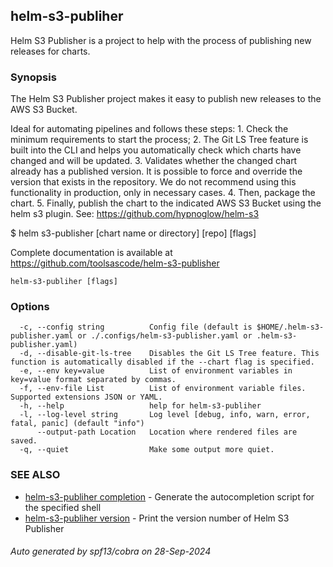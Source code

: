## helm-s3-publiher

Helm S3 Publisher is a project to help with the process of publishing new releases for charts.

### Synopsis


The Helm S3 Publisher project makes it easy to publish new releases to the AWS S3 Bucket.

Ideal for automating pipelines and follows these steps:
	1. Check the minimum requirements to start the process;
	2. The Git LS Tree feature is built into the CLI and helps you automatically check which charts have changed and will be updated.
	3. Validates whether the changed chart already has a published version. 
	   It is possible to force and override the version that exists in the repository. 
	   We do not recommend using this functionality in production, only in necessary cases.
	4. Then, package the chart.
	5. Finally, publish the chart to the indicated AWS S3 Bucket using the helm s3 plugin.
	   See: https://github.com/hypnoglow/helm-s3

$ helm s3-publisher [chart name or directory] [repo] [flags]

Complete documentation is available at https://github.com/toolsascode/helm-s3-publisher
	
	

```
helm-s3-publiher [flags]
```

### Options

```
  -c, --config string          Config file (default is $HOME/.helm-s3-publisher.yaml or ./.configs/helm-s3-publisher.yaml or .helm-s3-publisher.yaml)
  -d, --disable-git-ls-tree    Disables the Git LS Tree feature. This function is automatically disabled if the --chart flag is specified.
  -e, --env key=value          List of environment variables in key=value format separated by commas.
  -f, --env-file List          List of environment variable files. Supported extensions JSON or YAML.
  -h, --help                   help for helm-s3-publiher
  -l, --log-level string       Log level [debug, info, warn, error, fatal, panic] (default "info")
      --output-path Location   Location where rendered files are saved.
  -q, --quiet                  Make some output more quiet.
```

### SEE ALSO

* [helm-s3-publiher completion](helm-s3-publiher_completion.md)	 - Generate the autocompletion script for the specified shell
* [helm-s3-publiher version](helm-s3-publiher_version.md)	 - Print the version number of Helm S3 Publisher

###### Auto generated by spf13/cobra on 28-Sep-2024
